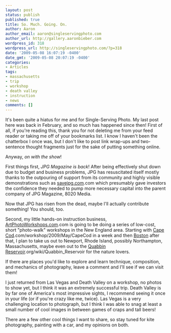 ```yaml
---
layout: post
status: publish
published: true
title: So. Much. Going. On.
author: Aaron
author_email: aaron@singleservingphoto.com
author_url: http://gallery.aaronbieber.com
wordpress_id: 318
wordpress_url: http://singleservingphoto.com/?p=318
date: '2009-05-08 16:07:19 -0400'
date_gmt: '2009-05-08 20:07:19 -0400'
categories:
- Articles
tags:
- massachusetts
- trip
- workshop
- death valley
- instruction
- news
comments: []
---
```

It's been quite a hiatus for me and for Single-Serving Photo. My last
post here was back in February, and so much has happened since then!
First of all, if you're reading this, thank you for not deleting me from
your feed reader or taking me off of your bookmarks list. I know I
haven't been the chatterbox I once was, but I don't like to post link
wrap-ups and two-sentence thought fragments just for the sake of putting
something online.

Anyway, _on with the show_!

First things first, *JPG Magazine is back*! After being effectively
shut down due to budget and business problems, JPG has resuscitated
itself mostly thanks to the outpouring of support from its community and
highly visible demonstrations such as [savejpg.com](http://savejpg).com
which presumably gave investors the confidence they needed to pump more
necessary capital into the parent company of JPG Magazine, 8020 Media.

Now that JPG has risen from the dead, maybe I'll actually contribute
something! You should, too.

Second, my little hands-on instruction business,
[ArtPhotoWorkshops.com](http://artphotoworkshops).com is going to be
doing a series of low-cost, short "photo-walk" workshops in the New
England area. Starting with [Cape
Cod](http://artphotoworkshops).com/workshop/2009/May/CapeCod in a week
and then [Boston](http://artphotoworkshops.com/workshop/2009/June/Boston)
after that, I plan to take us out to Newport, Rhode Island, possibly
Northampton, Massachusetts, maybe even out to the [Quabbin
Reservoir](http://en.wikipedia).org/wiki/Quabbin_Reservoir for the
nature lovers.

If there are places you'd like to explore and learn technique,
composition, and mechanics of photography, leave a comment and I'll see
if we can visit them!

I just returned from Las Vegas and Death Valley on a workshop, no photos
to show yet, but I think it was an extremely successful trip. Death
Valley is by far one of America's most impressive sights, I recommend
seeing it once in your life (or if you're crazy like me, twice). Las
Vegas is a very challenging location to photograph, but I think I was
able to snag at least a small number of cool images in between games of
craps and tall beers!

There are a few other cool things I want to share, so stay tuned for
kite photography, painting with a car, and my opinions on both.
